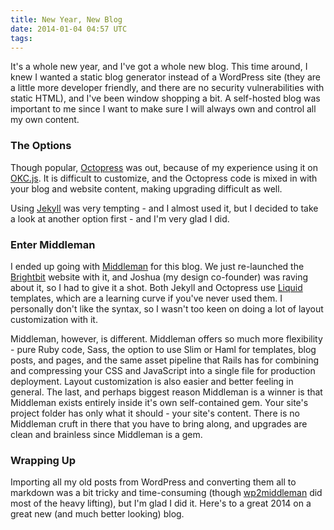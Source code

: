 ```yaml
---
title: New Year, New Blog
date: 2014-01-04 04:57 UTC
tags:
---
```


It's a whole new year, and I've got a whole new blog. This time around, I knew
I wanted a static blog generator instead of a WordPress site (they are a little
more developer friendly, and there are no security vulnerabilities with static
HTML), and I've been window shopping a bit. A self-hosted blog was important to
me since I want to make sure I will always own and control all my own content.

### The Options

Though popular, [Octopress](https://github.com/imathis/octopress) was out,
because of my experience using it on [OKC.js](http://okcjs.com). It is
difficult to customize, and the Octopress code is mixed in with your blog and
website content, making upgrading difficult as well.

Using [Jekyll](http://jekyllrb.com/) was very tempting - and I almost used it,
but I decided to take a look at another option first - and I'm very glad I did.

### Enter Middleman

I ended up going with [Middleman](http://middlemanapp.com/) for this blog. We
just re-launched the [Brightbit](http://brightbit.com) website with it, and
Joshua (my design co-founder) was raving about it, so I had to give it a shot.
Both Jekyll and Octopress use [Liquid](http://liquidmarkup.org/) templates,
which are a learning curve if you've never used them. I personally don't like
the syntax, so I wasn't too keen on doing a lot of layout customization with
it.

Middleman, however, is different. Middleman offers so much more flexibility -
pure Ruby code, Sass, the option to use Slim or Haml for templates, blog posts,
and pages, and the same asset pipeline that Rails has for combining and
compressing your CSS and JavaScript into a single file for production
deployment. Layout customization is also easier and better feeling in general.
The last, and perhaps biggest reason Middleman is a winner is that Middleman
exists entirely inside it's own self-contained gem. Your site's project folder
has only what it should - your site's content. There is no Middleman cruft in
there that you have to bring along, and upgrades are clean and brainless since
Middleman is a gem.

### Wrapping Up

Importing all my old posts from WordPress and converting them all to markdown
was a bit tricky and time-consuming (though
[wp2middleman](https://github.com/mdb/wp2middleman) did most of the heavy
lifting), but I'm glad I did it. Here's to a great 2014 on a great new (and
much better looking) blog.

